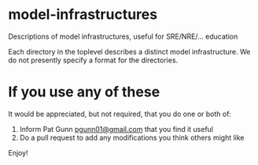 # model-infrastructures
Descriptions of model infrastructures, useful for SRE/NRE/... education

Each directory in the toplevel describes a distinct model infrastructure.
We do not presently specify a format for the directories.

# If you use any of these
It would be appreciated, but not required, that you do one or both of:
1) Inform Pat Gunn <pgunn01@gmail.com> that you find it useful
2) Do a pull request to add any modifications you think others might like

Enjoy!
